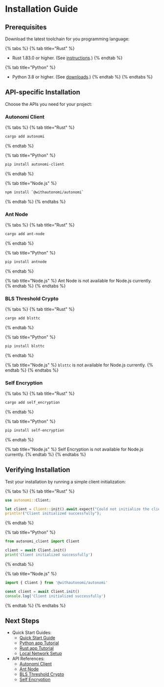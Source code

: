 # Installation Guide

## Prerequisites

Download the latest toolchain for you programming language:

{% tabs %}
{% tab title="Rust" %}
* Rust 1.83.0 or higher. (See [instructions](https://www.rust-lang.org/tools/install).)
{% endtab %}

{% tab title="Python" %}
* Python 3.8 or higher. (See [downloads](https://www.python.org/downloads/).)
{% endtab %}
{% endtabs %}

## API-specific Installation

Choose the APIs you need for your project:

### Autonomi Client

{% tabs %}
{% tab title="Rust" %}
```bash
cargo add autonomi
```
{% endtab %}

{% tab title="Python" %}
```bash
pip install autonomi-client
```
{% endtab %}

{% tab title="Node.js" %}
```bash
npm install `@withautonomi/autonomi`
```
{% endtab %}
{% endtabs %}

### Ant Node

{% tabs %}
{% tab title="Rust" %}
```bash
cargo add ant-node
```
{% endtab %}

{% tab title="Python" %}
```bash
pip install antnode
```
{% endtab %}

{% tab title="Node.js" %}
Ant Node is not available for Node.js currently.
{% endtab %}
{% endtabs %}

### BLS Threshold Crypto

{% tabs %}
{% tab title="Rust" %}
```bash
cargo add blsttc
```
{% endtab %}

{% tab title="Python" %}
```bash
pip install blsttc
```
{% endtab %}

{% tab title="Node.js" %}
`blsttc` is not available for Node.js currently.
{% endtab %}
{% endtabs %}

### Self Encryption

{% tabs %}
{% tab title="Rust" %}
```bash
cargo add self_encryption
```
{% endtab %}

{% tab title="Python" %}
```bash
pip install self-encryption
```
{% endtab %}

{% tab title="Node.js" %}
Self Encryption is not available for Node.js currently.
{% endtab %}
{% endtabs %}

## Verifying Installation

Test your installation by running a simple client initialization:

{% tabs %}
{% tab title="Rust" %}
```rust
use autonomi::Client;

let client = Client::init().await.expect("Could not initialize the client");
println!("Client initialized successfully");
```
{% endtab %}

{% tab title="Python" %}
```python
from autonomi_client import Client

client = await Client.init()
print('Client initialized successfully')
```
{% endtab %}

{% tab title="Node.js" %}
```js
import { Client } from '@withautonomi/autonomi'

const client = await Client.init()
console.log('Client initialized successfully')
```
{% endtab %}
{% endtabs %}

## Next Steps

* Quick Start Guides:
  * [Quick Start Guide](../how-to-guides/quick-start-guide.md)
  * [Python app Tutorial](../how-to-guides/build-apps-with-python.md)
  * [Rust app Tutorial](../how-to-guides/build-apps-with-rust.md)
  * [Local Network Setup](../how-to-guides/local-network.md)
* API References:
  * [Autonomi Client](../api-reference/autonomi-client/)
  * [Ant Node](../api-reference/ant-node.md)
  * [BLS Threshold Crypto](../api-reference/blsttc.md)
  * [Self Encryption](../api-reference/self-encryption.md)
